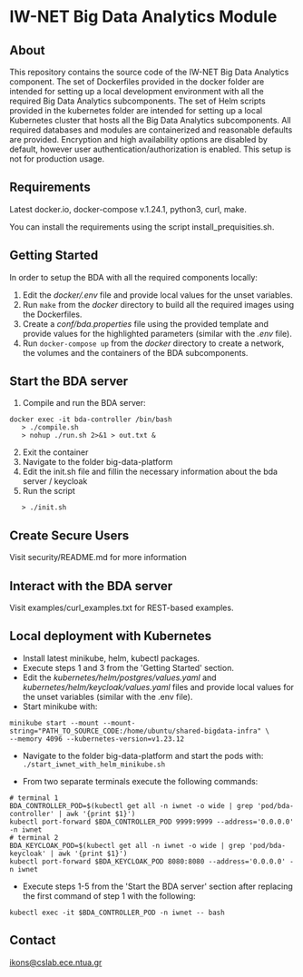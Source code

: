 IW-NET Big Data Analytics Module 
================================


About
-----
This repository contains the source code of the IW-NET Big Data Analytics component.
The set of Dockerfiles provided in the docker folder are intended for setting up a
local development environment with all the required Big Data Analytics subcomponents.
The set of Helm scripts provided in the kubernetes folder are intended for setting up a
local Kubernetes cluster that hosts all the Big Data Analytics subcomponents.
All required databases and modules are containerized and reasonable defaults are 
provided. Encryption and high availability options are disabled by default, however 
user authentication/authorization is enabled. This setup is not for production usage.


Requirements
------------
Latest docker.io, docker-compose v.1.24.1, python3, curl, make.

You can install the requirements using the script install_prequisities.sh.


Getting Started
---------------
In order to setup the BDA with all the required components locally:
 
1. Edit the _docker/.env_ file and provide local values for the unset variables.
2. Run ```make``` from the _docker_ directory to build all the required images using
   the Dockerfiles.
3. Create a _conf/bda.properties_ file using the provided template and provide values 
   for the highlighted parameters (similar with the _.env_ file).
4. Run ```docker-compose up``` from the _docker_ directory to create a network, the 
   volumes and the containers of the BDA subcomponents.


Start the BDA server
--------------------
1. Compile and run the BDA server:
```
docker exec -it bda-controller /bin/bash
   > ./compile.sh 
   > nohup ./run.sh 2>&1 > out.txt &
```
2. Exit the container
3. Navigate to the folder big-data-platform
4. Edit the init.sh file and fillin the necessary information about the bda server / keycloak
5. Run the script
```
   > ./init.sh
```


Create Secure Users
-------------------
Visit security/README.md for more information


Interact with the BDA server
----------------------------
Visit examples/curl_examples.txt for REST-based examples.


Local deployment with Kubernetes
--------------------------------
- Install latest minikube, helm, kubectl packages.
- Execute steps 1 and 3 from the 'Getting Started' section.
- Edit the _kubernetes/helm/postgres/values.yaml_ and _kubernetes/helm/keycloak/values.yaml_ 
  files and provide local values for the unset variables (similar with the .env file).
- Start minikube with:
```
minikube start --mount --mount-string="PATH_TO_SOURCE_CODE:/home/ubuntu/shared-bigdata-infra" \
--memory 4096 --kubernetes-version=v1.23.12 
```
- Navigate to the folder big-data-platform and start the pods with: 
```./start_iwnet_with_helm_minikube.sh```

- From two separate terminals execute the following commands:
```
# terminal 1
BDA_CONTROLLER_POD=$(kubectl get all -n iwnet -o wide | grep 'pod/bda-controller' | awk '{print $1}')
kubectl port-forward $BDA_CONTROLLER_POD 9999:9999 --address='0.0.0.0' -n iwnet
# terminal 2
BDA_KEYCLOAK_POD=$(kubectl get all -n iwnet -o wide | grep 'pod/bda-keycloak' | awk '{print $1}')
kubectl port-forward $BDA_KEYCLOAK_POD 8080:8080 --address='0.0.0.0' -n iwnet
```
- Execute steps 1-5 from the 'Start the BDA server' section after replacing the first command 
of step 1 with the following: 
```
kubectl exec -it $BDA_CONTROLLER_POD -n iwnet -- bash
```

Contact
-------
ikons@cslab.ece.ntua.gr 

